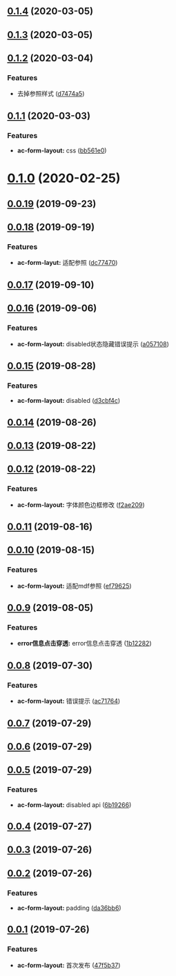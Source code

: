 <a name="0.1.4"></a>
## [0.1.4](https://github.com/tinper-bee/ac-form-layout/compare/v0.1.3...v0.1.4) (2020-03-05)



<a name="0.1.3"></a>
## [0.1.3](https://github.com/tinper-bee/ac-form-layout/compare/v0.1.2...v0.1.3) (2020-03-05)



<a name="0.1.2"></a>
## [0.1.2](https://github.com/tinper-bee/ac-form-layout/compare/v0.1.1...v0.1.2) (2020-03-04)


### Features

* 去掉参照样式 ([d7474a5](https://github.com/tinper-bee/ac-form-layout/commit/d7474a5))



<a name="0.1.1"></a>
## [0.1.1](https://github.com/tinper-bee/ac-form-layout/compare/v0.1.0...v0.1.1) (2020-03-03)


### Features

* **ac-form-layout:** css ([bb561e0](https://github.com/tinper-bee/ac-form-layout/commit/bb561e0))



<a name="0.1.0"></a>
# [0.1.0](https://github.com/tinper-bee/ac-form-layout/compare/v0.0.19...v0.1.0) (2020-02-25)



<a name="0.0.19"></a>
## [0.0.19](https://github.com/tinper-bee/ac-form-layout/compare/v0.0.18...v0.0.19) (2019-09-23)



<a name="0.0.18"></a>
## [0.0.18](https://github.com/tinper-bee/ac-form-layout/compare/v0.0.17...v0.0.18) (2019-09-19)


### Features

* **ac-form-layut:** 适配参照 ([dc77470](https://github.com/tinper-bee/ac-form-layout/commit/dc77470))



<a name="0.0.17"></a>
## [0.0.17](https://github.com/tinper-bee/ac-form-layout/compare/v0.0.16...v0.0.17) (2019-09-10)



<a name="0.0.16"></a>
## [0.0.16](https://github.com/tinper-bee/ac-form-layout/compare/v0.0.15...v0.0.16) (2019-09-06)


### Features

* **ac-form-layout:** disabled状态隐藏错误提示 ([a057108](https://github.com/tinper-bee/ac-form-layout/commit/a057108))



<a name="0.0.15"></a>
## [0.0.15](https://github.com/tinper-bee/ac-form-layout/compare/v0.0.14...v0.0.15) (2019-08-28)


### Features

* **ac-form-layout:** disabled ([d3cbf4c](https://github.com/tinper-bee/ac-form-layout/commit/d3cbf4c))



<a name="0.0.14"></a>
## [0.0.14](https://github.com/tinper-bee/ac-form-layout/compare/v0.0.13...v0.0.14) (2019-08-26)



<a name="0.0.13"></a>
## [0.0.13](https://github.com/tinper-bee/ac-form-layout/compare/v0.0.12...v0.0.13) (2019-08-22)



<a name="0.0.12"></a>
## [0.0.12](https://github.com/tinper-bee/ac-form-layout/compare/v0.0.11...v0.0.12) (2019-08-22)


### Features

* **ac-form-layout:** 字体颜色边框修改 ([f2ae209](https://github.com/tinper-bee/ac-form-layout/commit/f2ae209))



<a name="0.0.11"></a>
## [0.0.11](https://github.com/tinper-bee/ac-form-layout/compare/v0.0.10...v0.0.11) (2019-08-16)



<a name="0.0.10"></a>
## [0.0.10](https://github.com/tinper-bee/ac-form-layout/compare/v0.0.9...v0.0.10) (2019-08-15)


### Features

* **ac-form-layout:** 适配mdf参照 ([ef79625](https://github.com/tinper-bee/ac-form-layout/commit/ef79625))



<a name="0.0.9"></a>
## [0.0.9](https://github.com/tinper-bee/ac-form-layout/compare/v0.0.8...v0.0.9) (2019-08-05)


### Features

* **error信息点击穿透:** error信息点击穿透 ([1b12282](https://github.com/tinper-bee/ac-form-layout/commit/1b12282))



<a name="0.0.8"></a>
## [0.0.8](https://github.com/tinper-bee/ac-form-layout/compare/v0.0.7...v0.0.8) (2019-07-30)


### Features

* **ac-form-layout:** 错误提示 ([ac71764](https://github.com/tinper-bee/ac-form-layout/commit/ac71764))



<a name="0.0.7"></a>
## [0.0.7](https://github.com/tinper-bee/ac-form-layout/compare/v0.0.6...v0.0.7) (2019-07-29)



<a name="0.0.6"></a>
## [0.0.6](https://github.com/tinper-bee/ac-form-layout/compare/v0.0.5...v0.0.6) (2019-07-29)



<a name="0.0.5"></a>
## [0.0.5](https://github.com/tinper-bee/ac-form-layout/compare/v0.0.4...v0.0.5) (2019-07-29)


### Features

* **ac-form-layout:** disabled api ([6b19266](https://github.com/tinper-bee/ac-form-layout/commit/6b19266))



<a name="0.0.4"></a>
## [0.0.4](https://github.com/tinper-bee/ac-form-layout/compare/v0.0.3...v0.0.4) (2019-07-27)



<a name="0.0.3"></a>
## [0.0.3](https://github.com/tinper-bee/ac-form-layout/compare/v0.0.2...v0.0.3) (2019-07-26)



<a name="0.0.2"></a>
## [0.0.2](https://github.com/tinper-bee/ac-form-layout/compare/v0.0.1...v0.0.2) (2019-07-26)


### Features

* **ac-form-layout:** padding ([da36bb6](https://github.com/tinper-bee/ac-form-layout/commit/da36bb6))



<a name="0.0.1"></a>
## [0.0.1](https://github.com/tinper-bee/ac-form-layout/compare/47f5b37...v0.0.1) (2019-07-26)


### Features

* **ac-form-layout:** 首次发布 ([47f5b37](https://github.com/tinper-bee/ac-form-layout/commit/47f5b37))



